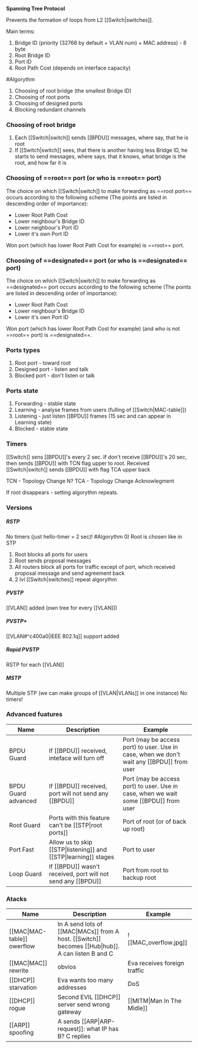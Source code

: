 **Spanning Tree Protocol**

Prevents the formation of loops from L2 [[Switch|switches]].

Main terms:
1) Bridge ID (priority (32768 by default + VLAN num) + MAC address) - 8 byte
2) Root Bridge ID
3) Port ID
4) Root Path Cost (depends on interface capacity)

#Algorythm 
1) Choosing of root bridge (the smallest Bridge ID)
2) Choosing of root ports
3) Choosing of designed ports
4) Blocking redundant channels

### Choosing of root bridge
1) Each [[Switch|switch]] sends [[BPDU]] messages, where say, that he is root
2) If [[Switch|switch]] sees, that there is another having less Bridge ID, he starts to send messages, where says, that it knows, what bridge is the root, and how far it is
### Choosing of ==root== port (or who is ==root== port)
The choice on which [[Switch|switch]] to make forwarding as ==root port== occurs according to the following scheme (The points are listed in descending order of importance):

- Lower Root Path Cost
- Lower neighbour's Bridge ID 
- Lower neighbour's Port ID 
- Lower it's own Port ID 

Won port (which has lower Root Path Cost for example) is ==root== port.

### Choosing of ==designated== port (or who is ==designated== port)
The choice on which [[Switch|switch]] to make forwarding as ==designated== port occurs according to the following scheme (The points are listed in descending order of importance):

- Lower Root Path Cost
- Lower neighbour's Bridge ID 
- Lower it's own Port ID 

Won port (which has lower Root Path Cost for example) (and who is not ==root== port) is ==designated==.

### Ports types
1) Root port - toward root
2) Designed port - listen and talk
3) Blocked port - don't listen or talk

### Ports state
1) Forwarding - stable state
2) Learning - analyse frames from users (fulling of [[Switch|MAC-table]])  
3) Listening - just listen [[BPDU]] frames (15 sec and can appear in Learning state)
4) Blocked - stable state

### Timers
[[Switch]] sens [[BPDU]]'s every 2 sec. If don't receive [[BPDU]]'s 20 sec, then sends [[BPDU]] with TCN flag upper to root. Received [[Switch|switch]] sends [[BPDU]] with flag TCA upper back

TCN - Topology Change N?
TCA - Topology Change Acknowlegment

If root disappears - setting algorythm repeats. 

### Versions

##### RSTP
No timers (just hello-timer = 2 sec)!
#Algorythm 
0) Root is chosen like in STP
1) Root blocks all ports for users
2) Root sends proposal messages
3) All routers block all ports for traffic except of port, which received  proposal message and send agreement back
4) 2 lvl [[Switch|switches]] repeat algorythm 

##### PVSTP
[[VLAN]] added (own tree for every [[VLAN]])
##### PVSTP+
[[VLAN#^c400a0|IEEE 802.1q]] support added
##### Rapid PVSTP
RSTP for each [[VLAN]]
##### MSTP
Multiple STP (we can make groups of [[VLAN|VLANs]] in one instance)
No timers!

### Advanced fuatures


| Name                | Description                                                      | Example                                                                                   |
| ------------------- | ---------------------------------------------------------------- | ----------------------------------------------------------------------------------------- |
| BPDU Guard          | If [[BPDU]] received, inteface will turn off                     | Port (may be access port) to user. Use in case, when we don't wait any [[BPDU]] from user |
| BPDU Guard advanced | If [[BPDU]] received, port will not send any [[BPDU]]            | Port (may be access port) to user. Use in case, when we wait some [[BPDU]] from user      |
| Root Guard          | Ports with this feature can't be [[STP\|root ports]]             | Port of root (or of back up root)                                                         |
| Port Fast           | Allow us to skip [[STP\|listening]] and [[STP\|learning]] stages | Port to user                                                                              |
| Loop Guard          | If [[BPDU]] wasn't received, port will not send any [[BPDU]]     | Port from root to backup root                                                             |
### Atacks
| Name                        | Description                                                                                        | Example                      |
| --------------------------- | -------------------------------------------------------------------------------------------------- | ---------------------------- |
| [[MAC\|MAC-table]] owerflow | In A send lots of [[MAC\|MACs]] from A host. [[Switch]] becomes [[Hub\|hub]]. A can listen B and C | ![[MAC_overflow.jpg]]        |
| [[MAC\|MAC]] rewrite        | obvios                                                                                             | Eva receives foreign traffic |
| [[DHCP]] starvation         | Eva wants too many addresses                                                                       | DoS                          |
| [[DHCP]] rogue              | Second EVIL [[DHCP]] server send wrong gateway                                                     | [[MITM\|Man In The Midle]]   |
| [[ARP]] spoofing            | A sends [[ARP\|ARP-request]]: what IP has B? C replies                                             |                              |
